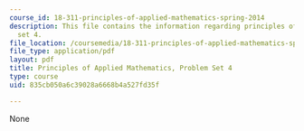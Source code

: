 ```yaml
---
course_id: 18-311-principles-of-applied-mathematics-spring-2014
description: This file contains the information regarding principles of applied mathematics,problem
  set 4.
file_location: /coursemedia/18-311-principles-of-applied-mathematics-spring-2014/835cb050a6c39028a6668b4a527fd35f_MIT18_311S14_ProblemSet4.pdf
file_type: application/pdf
layout: pdf
title: Principles of Applied Mathematics, Problem Set 4
type: course
uid: 835cb050a6c39028a6668b4a527fd35f

---
```

None
